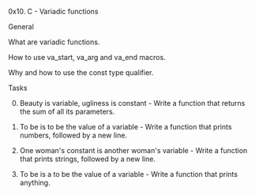 0x10. C - Variadic functions

General

What are variadic functions.

How to use va\_start, va\_arg and va\_end macros.

Why and how to use the const type qualifier.

Tasks

0. Beauty is variable, ugliness is constant - Write a function that returns the sum of all its parameters.

1. To be is to be the value of a variable - Write a function that prints numbers, followed by a new line.

2. One woman's constant is another woman's variable - Write a function that prints strings, followed by a new line.

3. To be is a to be the value of a variable - Write a function that prints anything.

